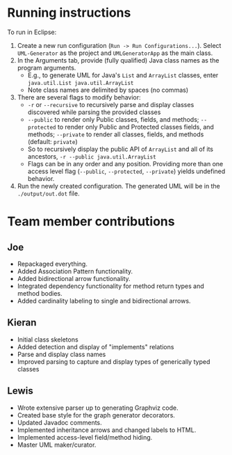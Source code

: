 # Running instructions
To run in Eclipse:
1. Create a new run configuration (`Run -> Run Configurations...`). Select `UML-Generator` as the project and `UMLGeneratorApp` as the main class.
2. In the Arguments tab, provide (fully qualified) Java class names as the program arguments.
    * E.g., to generate UML for Java's `List` and `ArrayList` classes, enter
        `java.util.List java.util.ArrayList`
    * Note class names are delimited by spaces (no commas)
3.  There are several flags to modify behavior:
    * `-r` or `--recursive` to recursively parse and display classes discovered while parsing the provided classes
    * `--public` to render only Public classes, fields, and methods; `--protected` to render only Public and Protected classes fields, and methods; `--private` to render all classes, fields, and methods (default: `private`)
    * So to recursively display the public API of `ArrayList` and all of its ancestors,
        `-r --public java.util.ArrayList`
    * Flags can be in any order and any position. Providing more than one access level flag (`--public`, `--protected`, `--private`) yields undefined behavior.
4. Run the newly created configuration. The generated UML will be in the `./output/out.dot` file.


# Team member contributions
## Joe
* Repackaged everything.
* Added Association Pattern functionality.
* Added bidirectional arrow functionality.
* Integrated dependency functionality for method return types and method bodies.
* Added cardinality labeling to single and bidirectional arrows.


## Kieran
* Initial class skeletons
* Added detection and display of "implements" relations
* Parse and display class names
* Improved parsing to capture and display types of generically typed classes


## Lewis
* Wrote extensive parser up to generating Graphviz code.
* Created base style for the graph generator decorators.
* Updated Javadoc comments.
* Implemented inheritance arrows and changed labels to HTML.
* Implemented access-level field/method hiding.
* Master UML maker/curator.
